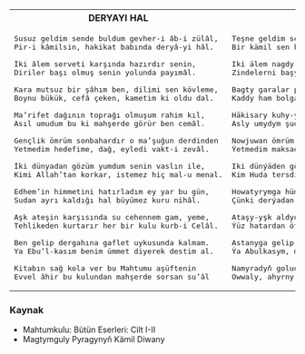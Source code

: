 <table>
<tr>
<th> DERYAYI HAL </th>
<th> DERYAYY HAL </th>
</tr>
<tr>
<td>

<pre>
Susuz geldim sende buldum gevher-i âb-i zülâl,
Pir-i kâmilsin, hakikat babında deryâ-yi hâl.

İki âlem serveti karşında hazırdır senin,
Diriler başı olmuş senin yolunda payımâl.

Kara mutsuz bir şâhım ben, dilimi sen kövleme,
Boynu bükük, cefâ çeken, kametim ki oldu dal.

Ma’rifet dağının toprağı olmuşum rahim kıl,
Asıl umudum bu ki mahşerde görür ben cemâl.

Gençlik ömrüm sonbahardır o ma’şuğun derdinden
Yetmedim hedefime, dağ, eyledi vakt-i zevâl.

İki dünyadan gözüm yumdum senin vaslın ile,
Kimi Allah’tan korkar, istemez hiç mal-u menal.

Edhem’in himmetini hatırladım ey yar bu gün,
Sudan ayrı kaldığı hal büyümez kuru nihâl.

Aşk ateşin karşısında su cehennem gam, yeme,
Tehlikeden kurtarır her bir kulu kurb-i Celâl.

Ben gelip dergahına gaflet uykusunda kalmam.
Ya Ebu’l-kasım benim ümmet diyerek destim al.

Kitabın sağ kola ver bu Mahtumu aşüftenin
Evvel âhir bu kulundan mahşerde sorsan su’âl
</pre>

</td>
<td>

<pre>
Teşne geldim senden yzlap göwheri aby-zulal,
Bir kämil sen hakykat babyda derýaýy-hal.

Iki älem nagdy aldynda miýesserdir seniň
Zindelerni başydur ýoluna bolgan paýmal.

Bagty garalar patyşahy men diýen ne küýüme,
Kaddy ham bolgan jefa görgen özüm manendi-dal.

Häkisary kuhy-yrfanyň erür men, rehim kyl,
Asly umydym şudur, magşarda görgeý men jemal.

Nowjuwan ömrüm hazan boldy muhubbet derdiden,
Ýetmedim maksadyma dag eýledi wakty-zowal.

Iki dünýäden gözüm ýumdum seni waslyň bilen,
Kim Huda tersdir ana derkar imes maly-menal.

Howatyrymga hümmet edhemni getirdim bu gün,
Çünki derýadan jyda boldy, gögermesdir nahal.

Ataşy-yşk aldyda hessdir jähennem gam iýme,
Ýüz hatardan ötgerür her bendäni kurby jelal.

Astanyga gelip rahy-nowmydy imes,
Ýa Abulkasym, meni ymmat diýbän destimni al.

Namyradyň goludan ibergil Magtymy şuride ki
Owwaly, ahyrny kylsaň wagty-magşarda sowal.
</pre>

</td>
</tr>
</table>

### Kaynak
- Mahtumkulu: Bütün Eserleri: Cilt I-II
- Magtymguly Pyragynyň Kämil Diwany
